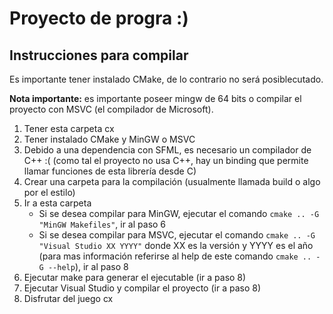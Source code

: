 # Proyecto de progra :)

## Instrucciones para compilar
Es importante tener instalado CMake, de lo contrario no será posiblecutado.

**Nota importante:** es importante poseer mingw de 64 bits o compilar el proyecto con MSVC (el compilador de Microsoft).
1. Tener esta carpeta cx
1. Tener instalado CMake y MinGW o MSVC
1. Debido a una dependencia con SFML, es necesario un compilador de C++ :( (como tal el proyecto no usa C++, hay un binding que permite llamar funciones de esta librería desde C)
1. Crear una carpeta para la compilación (usualmente llamada build o algo por el estilo)
1. Ir a esta carpeta 
    * Si se desea compilar para MinGW, ejecutar el comando `cmake .. -G "MinGW Makefiles"`, ir al paso 6
    * Si se desea compilar para MSVC, ejecutar el comando `cmake .. -G "Visual Studio XX YYYY"` donde XX es la versión y YYYY es el año (para mas información referirse al help de este comando `cmake .. -G --help`),
    ir al paso 8
1. Ejecutar make para generar el ejecutable (ir a paso 8)
1. Ejecutar Visual Studio y compilar el proyecto (ir a paso 8)
1. Disfrutar del juego cx